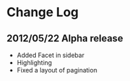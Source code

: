 # Change Log
## 2012/05/22 Alpha release
* Added Facet in sidebar 
* Highlighting
* Fixed a layout of pagination
